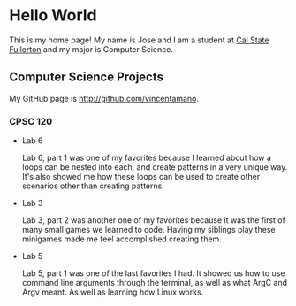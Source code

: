 # Hello World

This is my home page! My name is Jose and I am a student at [Cal State Fullerton](http://www.fullerton.edu/) and my major is Computer Science.

## Computer Science Projects

My GitHub page is http://github.com/vincentamano.

### CPSC 120


* Lab 6

    Lab 6, part 1 was one of my favorites because I learned about how a loops can be nested into each, and create patterns in a very unique way. It's also showed me how these loops can be used to create other scenarios other than creating patterns.

* Lab 3

    Lab 3, part 2 was another one of my favorites because it was the first of many small games we learned to code. Having my siblings play these minigames made me feel accomplished creating them.

* Lab 5

    Lab 5, part 1 was one of the last favorites I had. It showed us how to use command line arguments through the terminal, as well as what ArgC and Argv meant. As well as learning how Linux works.